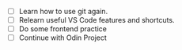 - [ ] Learn how to use git again. 
- [ ] Relearn useful VS Code features and shortcuts.
- [ ] Do some frontend practice
- [ ] Continue with Odin Project